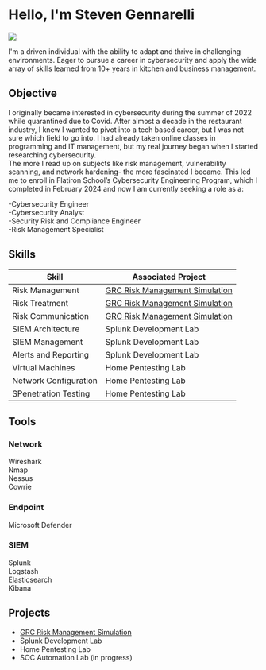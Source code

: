 # Hello, I'm Steven Gennarelli
<a href="https://www.linkedin.com/in/stevengennarelli"><img src="https://img.shields.io/badge/-LinkedIn-0072b1?&style=for-the-badge&logo=linkedin&logoColor=white" /></a>

I'm a driven individual with the ability to adapt and thrive in challenging environments. Eager to pursue a career in cybersecurity and apply the wide array of skills learned from 10+ years in kitchen and business management.

## Objective

I originally became interested in cybersecurity during the summer of 2022 while quarantined due to Covid. After almost a decade in the restaurant industry, I knew I wanted to pivot into a tech based career, but I was not sure which field to go into. I had already taken online classes in programming and IT management, but my real journey began when I started researching cybersecurity.  
The more I read up on subjects like risk management, vulnerability scanning, and network hardening- the more fascinated I became. This led me to enroll in Flatiron School’s Cybersecurity Engineering Program, which I completed in February 2024 and now I am currently seeking a role as a:

-Cybersecurity Engineer  
-Cybersecurity Analyst  
-Security Risk and Compliance Engineer  
-Risk Management Specialist  



## Skills

| Skill                                         | Associated Project         |
|-----------------------------------------------|----------------------------|
| Risk Management | <a href="https://github.com/sgennarelli13/GRC-Lab/tree/main">GRC Risk Management Simulation </a>|
| Risk Treatment | <a href="https://github.com/sgennarelli13/GRC-Lab/tree/main">GRC Risk Management Simulation </a>|
| Risk Communication | <a href="https://github.com/sgennarelli13/GRC-Lab/tree/main">GRC Risk Management Simulation </a>|
| SIEM Architecture | Splunk Development Lab|
| SIEM Management | Splunk Development Lab|
| Alerts and Reporting | Splunk Development Lab|
| Virtual Machines | Home Pentesting Lab|
| Network Configuration | Home Pentesting Lab|
| SPenetration Testing | Home Pentesting Lab|

## Tools

### Network
Wireshark    
Nmap  
Nessus  
Cowrie  

### Endpoint
Microsoft Defender  

### SIEM
Splunk  
Logstash  
Elasticsearch  
Kibana  


## Projects
- <a href="https://github.com/sgennarelli13/GRC-Lab/tree/main">GRC Risk Management Simulation</a>  
- Splunk Development Lab  
- Home Pentesting Lab  
- SOC Automation Lab (in progress)  
